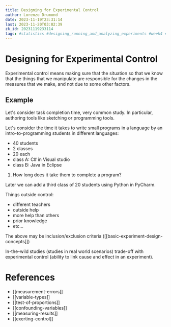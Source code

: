```yaml
---
title: Designing for Experimental Control
author: Lorenzo Drumond
date: 2023-11-19T23:31:14
last: 2023-11-20T03:02:39
zk_id: 20231119233114
tags: #statistics #designing_running_and_analyzing_experiments #week4 #control #rlang #theory #test #experiment #AB_test #design #coursera
---
```



# Designing for Experimental Control
Experimental control means making sure that the situation so that we know that
the things that we manipulate are responsible for the changes in the measures
that we make, and not due to some other factors.

## Example
Let's consider task completion time, very common study. In particular, authoring tools like sketching or programming tools.

Let's consider the time it takes to write small programs in a language by an intro-to-programming students in different languages:

- 40 students
- 2 classes
- 20 each
- class A: C# in Visual studio
- class B: Java in Eclipse

1. How long does it take them to complete a program?

Later we can add a third class of 20 students using Python in PyCharm.

Things outside control:
- different teachers
- outside help
- more help than others
- prior knowledge
- etc...

The above may be inclusion/exclusion criteria ([[basic-experiment-design-concepts]])

In-the-wild studies (studies in real world scenarios) trade-off with experimental control (ability to link cause and effect in an experiment).


# References
- [[measurement-errors]]
- [[variable-types]]
- [[test-of-proportions]]
- [[confounding-variables]]
- [[measuring-results]]
- [[exerting-control]]
